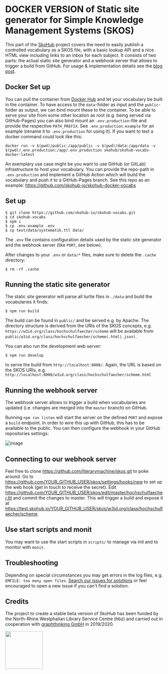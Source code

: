 # DOCKER VERSION of Static site generator for Simple Knowledge Management Systems (SKOS)

This part of the [SkoHub](http://skohub.io) project covers the need to easily publish a controlled vocabulary as a SKOS file, with a basic lookup API and a nice HTML view including links to an inbox for each subject. It consists of two parts: the actual static site generator and a webhook server that allows to trigger a build from GitHub. For usage & implementation details see the [blog post](https://blog.lobid.org/2019/09/27/presenting-skohub-vocabs.html).

## Docker Set up

You can pull the container from [Docker Hub](https://hub.docker.com/r/skohub/skohub-vocabs-docker) and let your vocabulary be built in the container.
To have access to the `data`-folder as input and the `public`-folder as output, we can bind mount these to the container.
To be able to serve your site from some other location as root (e.g. being served via GitHub-Pages) you can also bind mount an `.env.production`-file and provide the respective `PATH_PREFIX`. See `.env.production.example` for an example (rename it to `.env.production` for using it).
If you want to test a docker command could look like this:

`docker run -v $(pwd)/public:/app/public -v $(pwd)/data:/app/data -v $(pwd)/.env.production:/app/.env.production skohub/skohub-vocabs-docker:latest`

An exemplary use case might be you want to use GitHub (or GitLab) infrastructure to host your vocabulary.
You can provide the repo-path in `.env.production` and implement a GitHub Action which will build the vocabulary and push it to a GitHub-Pages branch.
See this repo as an example: <https://github.com/skohub-io/skohub-docker-vocabs>

## Set up

    $ git clone https://github.com/skohub-io/skohub-vocabs.git
    $ cd skohub-vocabs
    $ npm i
    $ cp .env.example .env
    $ cp test/data/systematik.ttl data/

The `.env` file contains configuration details used by the static site generator and the webhook server (like `PORT`, see below).

After changes to your `.env` or `data/*` files, make sure to delete the `.cache` directory:

    $ rm -rf .cache

## Running the static site generator

The static site generator will parse all turtle files in `./data` and build the vocabularies it finds:

    $ npm run build

The build can be found in `public/` and be served e.g. by Apache. The directory structure is derived from the URIs of the SKOS concepts, e.g. `https://w3id.org/class/hochschulfaecher/scheme` will be available from `public/w3id.org/class/hochschulfaecher/scheme(.html|.json)`.

You can also run the development web server:

    $ npm run develop

to serve the build from `http://localhost:8000/`. Again, the URL is based on the SKOS URIs, e.g. `http://localhost:8000/w3id.org/class/hochschulfaecher/scheme.html`

## Running the webhook server

The webhook server allows to trigger a build when vocabularies are updated (i.e. changes are merged into the `master` branch) on GitHub.

Running `npm run listen` will start the server on the defined `PORT` and expose a `build` endpoint. In order to wire this up with GitHub, this has to be available to the public. You can then configure the webhook in your GitHub repositories settings:

![image](https://user-images.githubusercontent.com/149825/62695510-c756b880-b9d6-11e9-86a9-0c4dcd6bc2cd.png)

## Connecting to our webhook server

Feel free to clone https://github.com/literarymachine/skos.git to poke around. Go to https://github.com/YOUR_GITHUB_USER/skos/settings/hooks/new to set up the web hook (get in touch to receive the secret). Edit https://github.com/YOUR_GITHUB_USER/skos/edit/master/hochschulfaecher.ttl and commit the changes to master. This will trigger a build and expose it at https://test.skohub.io/YOUR_GITHUB_USER/skos/w3id.org/class/hochschulfaecher/scheme.

## Use start scripts and monit

You may want to use the start scripts in `scripts/` to manage via init and to monitor with `monit`.

## Troubleshooting

Depending on special circumstances you may get errors in the log files, e.g.
`EMFILE: too many open files`. [Search our issues for solutions](https://github.com/skohub-io/skohub-vocabs/issues?q=is%3Aissue) or feel encouraged to open a new issue if you can't find a solution.

## Credits

The project to create a stable beta version of SkoHub has been funded by the North-Rhine Westphalian Library Service Centre (hbz) and carried out in cooperation with [graphthinking GmbH](https://graphthinking.com/) in 2019/2020.

<a target="_blank" href="https://www.hbz-nrw.de"><img src="https://skohub-io.github.io/skohub.io/img/hbz-logo.svg" width="120px"></a>

